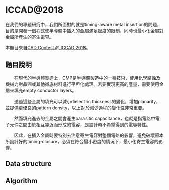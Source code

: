 
# ICCAD@2018

在我們的專題研究中，我們所面對的就是timing-aware metal insertion的問題，
目的是開發一個程式使半導體中插入的金屬滿足密度的限制，同時也最小化金屬對金屬所產生的寄生電容。

本題目來自[CAD Contest @ ICCAD 2018](http://iccad-contest.org/2018/problems.html)。


## 題目說明

&emsp;&emsp;在現代的半導體製造上，CMP是半導體製造中的一種技術，使用化學腐蝕及機械力對晶圓或其他襯底材料進行平坦化處理。若要實現更高的產量，需要使用金屬來填充empty conductor layers。

&emsp;&emsp;透過這些金屬的填充可以減小dielectric thickness的變化，增加planarity，並提供更優良的pattern density，以上對於減少過程的變化性非常重要。

&emsp;&emsp;然而填充進去的金屬之間會產生parasitic capacitance，也就是指電路中電子元件之間由於相互靠近而形成的電容，是設計時不希望得到的電容特性。

&emsp;&emsp;因此，在插入金屬時要特別去注意寄生電容對整個電路的影響，避免破壞原本所設計好的timing-closure，必須在符合最小密度的情況下，最小化寄生電容的影響。

## Data structure


## Algorithm